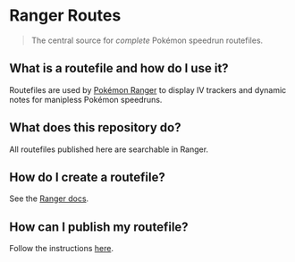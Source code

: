 # Ranger Routes

> The central source for *complete* Pokémon speedrun routefiles.

## What is a routefile and how do I use it?

Routefiles are used by [Pokémon Ranger](https://ranger.maybreak.com/route) to display IV trackers and dynamic notes for manipless Pokémon speedruns.

## What does this repository do?

All routefiles published here are searchable in Ranger.

## How do I create a routefile?

See the [Ranger docs](https://docs.ranger.maybreak.com/#/routefiles).

## How can I publish my routefile?

Follow the instructions [here](https://docs.ranger.maybreak.com/#/publishing).